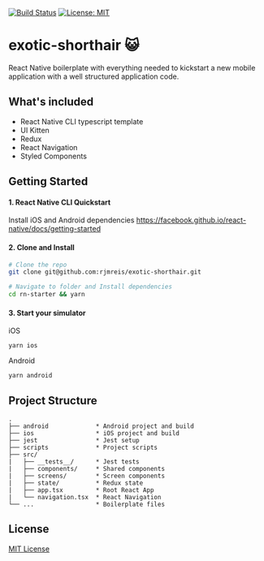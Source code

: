[![Build Status](https://travis-ci.org/rjmreis/exotic-shorthair.svg?branch=master)](https://travis-ci.org/rjmreis/exotic-shorthair)
[![License: MIT](https://img.shields.io/badge/License-MIT-yellow.svg)](https://opensource.org/licenses/MIT)

# exotic-shorthair :smiley_cat:
React Native boilerplate with everything needed to kickstart a new mobile application with a well structured application code.

## What's included

- React Native CLI typescript template
- UI Kitten
- Redux
- React Navigation
- Styled Components

## Getting Started

#### 1. React Native CLI Quickstart
Install iOS and Android dependencies
https://facebook.github.io/react-native/docs/getting-started

#### 2. Clone and Install

```bash
# Clone the repo
git clone git@github.com:rjmreis/exotic-shorthair.git

# Navigate to folder and Install dependencies
cd rn-starter && yarn
```

#### 3. Start your simulator

iOS
```
yarn ios
```

Android
```
yarn android
```

## Project Structure
```
.
├── android             * Android project and build
├── ios                 * iOS project and build
├── jest                * Jest setup
├── scripts             * Project scripts
├── src/
|   ├── __tests__/      * Jest tests
|   ├── components/     * Shared components
|   ├── screens/        * Screen components
|   ├── state/          * Redux state
|   ├── app.tsx         * Root React App
|   └── navigation.tsx  * React Navigation
└── ...                 * Boilerplate files
```

## License

[MIT License](LICENSE)
